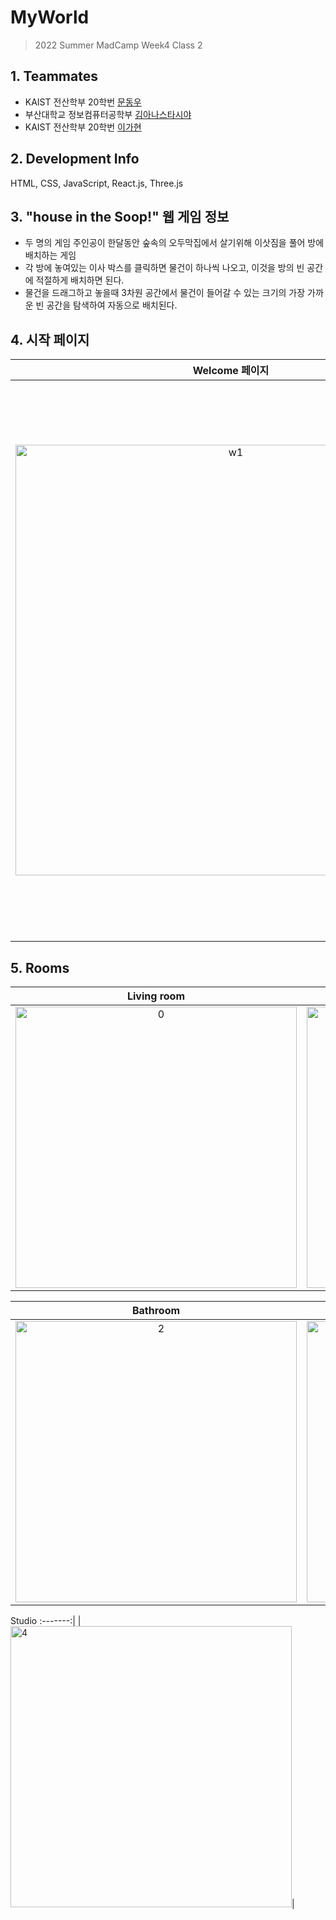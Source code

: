 # MyWorld
> 2022 Summer MadCamp Week4 Class 2

## 1. Teammates ##

* KAIST 전산학부 20학번 [문동우](https://github.com/snaoyam)
* 부산대학교 정보컴퓨터공학부 [김아나스타시야](https://github.com/anista13)
* KAIST 전산학부 20학번 [이가현](https://github.com/gahyeon111)


## 2. Development Info ##

 HTML, CSS, JavaScript, React.js, Three.js

## 3. "house in the Soop!" 웹 게임 정보 ##

* 두 명의 게임 주인공이 한달동안 숲속의 오두막집에서 살기위해 이삿짐을 풀어 방에 배치하는 게임
* 각 방에 놓여있는 이사 박스를 클릭하면 물건이 하나씩 나오고, 이것을 방의 빈 공간에 적절하게 배치하면 된다.
* 물건을 드래그하고 놓을때 3차원 공간에서 물건이 들어갈 수 있는 크기의 가장 가까운 빈 공간을 탐색하여 자동으로 배치된다.

## 4. 시작 페이지 ##
Welcome 페이지    |  Story 회원가입   |
:--------------:|:---------------:
<img width="689" alt="w1" src="https://user-images.githubusercontent.com/83392095/181481754-bb294b14-ec2f-4fc5-a04f-698fb4c405a8.png"> | <img width="891" alt="w2" src="https://user-images.githubusercontent.com/83392095/181488962-c491b9a3-0025-4e2d-a061-abfa393846c8.png">

## 5. Rooms ##

| Living room | Kitchen
:-------: | :-------:
|<img width="450" alt="0" src="https://user-images.githubusercontent.com/93732046/182217279-1e245341-9653-4174-bb76-0b41a16d0c76.png">| <img width="450" alt="1" src="https://user-images.githubusercontent.com/93732046/182217562-173ca96d-d253-40b9-87d3-310f9bffcbd9.png">|

Bathroom | Bedroom
:-------: | :-------:
|<img width="450" alt="2" src="https://user-images.githubusercontent.com/93732046/182217600-b9b2c96b-1a1b-4256-8649-58cb1634e34f.png">|<img width="450" alt="3" src="https://user-images.githubusercontent.com/93732046/182217637-b2287eeb-62dd-4b1d-be60-9c13c146784f.png">|

Studio
:-------:|
|<img width="450" alt="4" src="https://user-images.githubusercontent.com/93732046/182217705-20b18ed7-b2d8-4698-9a1b-1cec2e58875b.png">|



